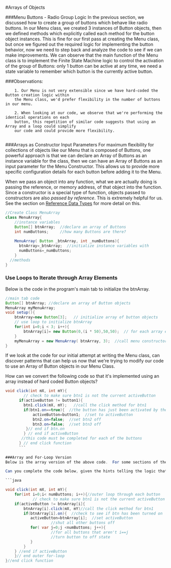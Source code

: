 #Arrays of Objects

###Menu Buttons - Radio Group Logic
In the previous section, we discussed how to create a group of buttons which behave like radio buttons.  In our Menu class, we created 3 instances of Button objects, then we defined methods which explicitly called each method for the button object instances.  This is fine for our first pass at creating the Menu class, but once we figured out the required logic for implementing the button behavior, now we need to step back and analyze the code to see if we can make improvements. We can observe that the main function of the Menu class is to implement the Finite State Machine logic to control the activation of the group of Buttons: only 1 button can be active at any time, we need a state variable to remember which button is the currently active button.  

###Observations:
```
    1. Our Menu is not very extensible since we have hard-coded the Button creation logic within 
    the Menu class, we'd prefer flexibility in the number of buttons in our menu.
    
    2. When looking at our code, we observe that we're performing the identical operations on each
    button, this repetition of similar code suggests that using an Array and a loop could simplify
    our code and could provide more flexibility.
    
```
    
###Arrays as Constructor Input Parameters
For maximum flexibility for collections of objects like our Menu that is composed of Buttons, one powerful approach is that we can declare an Array of Buttons as an instance variable for the class, then we can have an Array of Buttons as an input parameter for the Menu Constructor.  This allows us to provide more specific configuration details for each button before adding it to the Menu. 

When we pass an object into any function, what we are actually doing is passing the reference, or memory address, of that object into the function. Since a constructor is a special type of function, objects passed to constructors are also *passed by reference*.  This is extremely helpful for us.  See the section on [Reference Data Types](reference_data_types.md) for more detail on this.   

```java
//Create Class MenuArray 
class MenuArray{
    //instance variables
    Button[] btnArray;  //declare an array of Buttons
    int numButtons;     //how many Buttons are there?
    
    MenuArray( Button _btnArray, int _numButtons){
      btnArray=_btnArray;  //initialize instance variables with 
      numButtons=_numButtons;
    }
  //methods 
}
```
### Use Loops to Iterate through Array Elements
Below is the code in the program's main tab to initialize the btnArray.
```java
//main tab code 
Button[] btnArray; //declare an array of Button objects
MenuArray myMenuArray;
void setup(){
    btnArray=new Button[3];   // initialize array of button objects
    // use loop to initialize btnArray
    for(int i=0;i < 3; i++){
        btnArray[i]= new Button(0,(i * 50),50,50);  // for each array element, call the Button constructor, to initialize a Button object.
    }
    myMenuArray = new MenuArray( btnArray, 3);  //call menu constructor using an array input parameter
}
```
If we look at the code for our initial attempt at writing the Menu class, can discover patterns that can help us now that we're trying to modify our code to use an Array of Button objects in our Menu Class.

How can we convert the following code so that it's implemented using an array instead of hard coded Button objects?

```java
void click(int mX, int mY){
        // check to make sure btn1 is not the current activeButton
      if(activeButton != button1){
        btn1.click(mX, mY);   //call the click method for btn1
        if(btn1.on==true){  //the button has just been activated by the click event
            activeButton=button1;  //set to activeButton
            btn2.on=false;  //set btn2 off
            btn3.on=false;  //set btn3 off
         }// end if btn.on
        } // end if activeButton
       //this code must be completed for each of the buttons
      } // end click function
      ```
      
###Array and For-Loop Version
Below is the array version of the above code.  For some sections of the code, psudo-code is used in comments to indicate that additional code needs to be added to implement the specified functionality.  

Can you complete the code below, given the hints telling the logic that needs to be implemented?

```java

void click(int mX, int mY){
    for(int i=0;i< numButtons; i++){//outer loop through each button
            // check to make sure btn1 is not the current activeButton
    if(activeButton != btnArray[i]{
        btnArray[i].click(mX, mY)//call the click method for btn1
        if(btnArray[i].on){  //check to see if btn has been turned on
           activeButton=btnArray[i];  //set activeButton
                    //shut all other buttons off
           for( var j=0;j <numButtons; j++){
                    //for all buttons that aren't i==j
                    //turn button to off state
           }
        }
    } //end if activeButton  
    }// end outer for-loop
}//end click function

```
